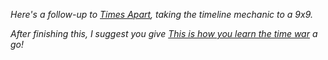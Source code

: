*Here's a follow-up to [Times Apart](https://logic-masters.de/Raetselportal/Raetsel/zeigen.php?id=000MMV), taking the timeline mechanic to a 9x9.*

*After finishing this, I suggest you give [This is how you learn the time war](https://logic-masters.de/Raetselportal/Raetsel/zeigen.php?id=000M6F) a go!*